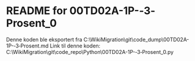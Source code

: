 # README for 00TD02A-1P-‐3‐Prosent_0
Denne koden ble eksportert fra C:\WikiMigration\git\code_dump\00TD02A-1P-‐3‐Prosent.md
Link til denne koden: C:\WikiMigration\git\code_repo\Python\00TD02A-1P-‐3‐Prosent_0.py
